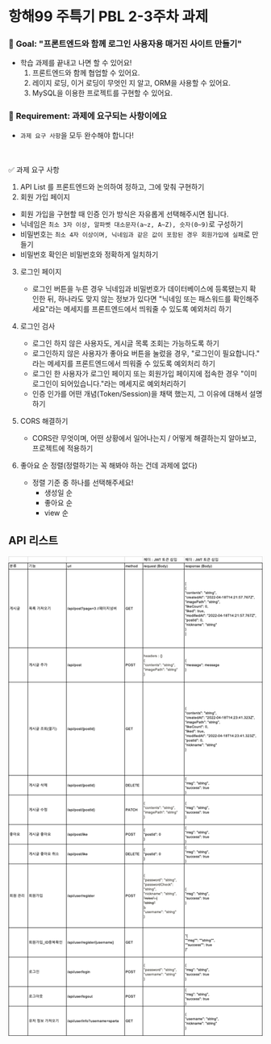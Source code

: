 
# 항해99 주특기 PBL 2-3주차 과제

### 🏁 **Goal:  "프론트엔드와 함께 로그인 사용자용 매거진 사이트 만들기"**

- 학습 과제를 끝내고 나면 할 수 있어요!
    1. 프론트엔드와 함께 협업할 수 있어요.
    2. 레이지 로딩, 이거 로딩이 무엇인 지 알고, ORM을 사용할 수 있어요.
    3. MySQL을 이용한 프로젝트를 구현할 수 있어요.

### 🚩 **Requirement:  과제에 요구되는 사항이에요**

- `과제 요구 사항`을 모두 완수해야 합니다!
<br>
<br>
    ✅ 과제 요구 사항


1. API List 를 프론트엔드와 논의하여 정하고, 그에 맞춰 구현하기
2. 회원 가입 페이지
  - 회원 가입을 구현할 때 인증 인가 방식은 자유롭게 선택해주시면 됩니다.
  - 닉네임은 `최소 3자 이상, 알파벳 대소문자(a~z, A~Z), 숫자(0~9)`로 구성하기
  - 비밀번호는 `최소 4자 이상이며, 닉네임과 같은 값이 포함된 경우 회원가입에 실패`로 만들기
  - 비밀번호 확인은 비밀번호와 정확하게 일치하기

3. 로그인 페이지
   - 로그인 버튼을 누른 경우 닉네임과 비밀번호가 데이터베이스에 등록됐는지 확인한 뒤, 하나라도 맞지 않는 정보가 있다면 "닉네임 또는 패스워드를 확인해주세요"라는 메세지를 프론트엔드에서 띄워줄 수 있도록 예외처리 하기

4. 로그인 검사
   - 로그인 하지 않은 사용자도, 게시글 목록 조회는 가능하도록 하기
   - 로그인하지 않은 사용자가 좋아요 버튼을 눌렀을 경우, "로그인이 필요합니다." 라는 메세지를 프론트엔드에서 띄워줄 수 있도록 예외처리 하기
   - 로그인 한 사용자가 로그인 페이지 또는 회원가입 페이지에 접속한 경우 "이미 로그인이 되어있습니다."라는 메세지로 예외처리하기
   - 인증 인가를 어떤 개념(Token/Session)을 채택 했는지, 그 이유에 대해서 설명하기

5. CORS 해결하기
   - CORS란 무엇이며, 어떤 상황에서 일어나는지 / 어떻게 해결하는지 알아보고, 프로젝트에 적용하기

6. 좋아요 순 정렬(정렬하기는 꼭 해봐야 하는 건데 과제에 없다)
   - 정렬 기준 중 하나를 선택해주세요!
       - 생성일 순
       - 좋아요 순
       - view 순

## API 리스트

![img.png](image/API_list.png)


